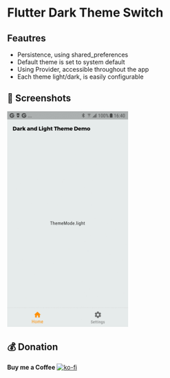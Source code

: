 
# Flutter Dark Theme Switch

## Feautres

 - Persistence, using shared_preferences
 - Default theme is set to system default
 - Using Provider, accessible throughout the app
 - Each theme light/dark, is easily configurable

## 📱 Screenshots #

<img src="https://github.com/talnirapps/dark-theme-switch/blob/main/preview.gif" height="500">

## 💰 Donation
**Buy me a Coffee**
[![ko-fi](https://ko-fi.com/img/githubbutton_sm.svg)](https://ko-fi.com/B0B05I0J7)
